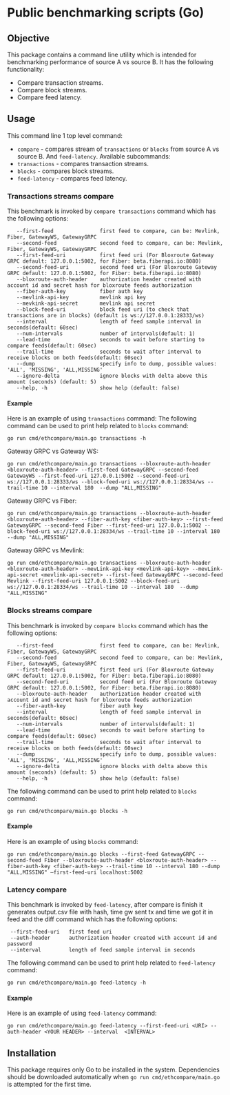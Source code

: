 # Public benchmarking scripts (Go)

## Objective
This package contains a command line utility which is intended for benchmarking
performance of source A vs source B. It has the following functionality:
* Compare transaction streams.
* Compare block streams.
* Compare feed latency.

## Usage
This command line 1 top level command:
* `compare` - compares stream of `transactions` or `blocks` from source A vs source B. And `feed-latency`.
Available subcommands:
* `transactions` - compares transaction streams.
* `blocks` - compares block streams.
* `feed-latency` - compares feed latency.

### Transactions streams compare
This benchmark is invoked by `compare transactions` command which has the following options:
```
   --first-feed               first feed to compare, can be: Mevlink, Fiber, GatewayWS, GatewayGRPC
   --second-feed              second feed to compare, can be: Mevlink, Fiber, GatewayWS, GatewayGRPC 
   --first-feed-uri           first feed uri (For Bloxroute Gateway GRPC default: 127.0.0.1:5002, for Fiber: beta.fiberapi.io:8080)
   --second-feed-uri          second feed uri (For Bloxroute Gateway GRPC default: 127.0.0.1:5002, for Fiber: beta.fiberapi.io:8080)
   --bloxroute-auth-header    authorization header created with account id and secret hash for bloxroute feeds authorization
   --fiber-auth-key           fiber auth key
   --mevlink-api-key          mevlink api key
   --mevkink-api-secret       mevlink api secret
   --block-feed-uri           block feed uri (to check that transactions are in blocks) (default is ws://127.0.0.1:28333/ws)
   --interval                 length of feed sample interval in seconds(default: 60sec)
   --num-intervals            number of intervals(default: 1)
   --lead-time                seconds to wait before starting to compare feeds(default: 60sec)
   --trail-time               seconds to wait after interval to receive blocks on both feeds(default: 60sec)
   --dump                     specify info to dump, possible values: 'ALL', 'MISSING', 'ALL,MISSING'
   --ignore-delta             ignore blocks with delta above this amount (seconds) (default: 5)
   --help, -h                 show help (default: false)
```

#### Example
Here is an example of using `transactions` command:
The following command can be used to print help related to `blocks` command:
```shell
go run cmd/ethcompare/main.go transactions -h
```
Gateway GRPC vs Gateway WS:
```shell
go run cmd/ethcompare/main.go transactions --bloxroute-auth-header <bloxroute-auth-header> --first-feed GatewayGRPC --second-feed GatewayWS --first-feed-uri 127.0.0.1:5002 --second-feed-uri ws://127.0.0.1:28333/ws --block-feed-uri ws://127.0.0.1:28334/ws --trail-time 10 --interval 180  --dump "ALL,MISSING"  
```
Gateway GRPC vs Fiber:
```shell
go run cmd/ethcompare/main.go transactions --bloxroute-auth-header <bloxroute-auth-header> --fiber-auth-key <fiber-auth-key> --first-feed GatewayGRPC --second-feed Fiber --first-feed-uri 127.0.0.1:5002 --block-feed-uri ws://127.0.0.1:28334/ws --trail-time 10 --interval 180  --dump "ALL,MISSING"  
```
Gateway GRPC vs Mevlink:
```shell
go run cmd/ethcompare/main.go transactions --bloxroute-auth-header <bloxroute-auth-header> --mevLink-api-key <mevlink-api-key> --mevLink-api-secret <mevlink-api-secret> --first-feed GatewayGRPC --second-feed Mevlink --first-feed-uri 127.0.0.1:5002 --block-feed-uri ws://127.0.0.1:28334/ws --trail-time 10 --interval 180  --dump "ALL,MISSING"  
```

### Blocks streams compare
This benchmark is invoked by `compare blocks` command which has the following options:
```
   --first-feed               first feed to compare, can be: Mevlink, Fiber, GatewayWS, GatewayGRPC
   --second-feed              second feed to compare, can be: Mevlink, Fiber, GatewayWS, GatewayGRPC 
   --first-feed-uri           first feed uri (For Bloxroute Gateway GRPC default: 127.0.0.1:5002, for Fiber: beta.fiberapi.io:8080)
   --second-feed-uri          second feed uri (For Bloxroute Gateway GRPC default: 127.0.0.1:5002, for Fiber: beta.fiberapi.io:8080)
   --bloxroute-auth-header    authorization header created with account id and secret hash for bloxroute feeds authorization
   --fiber-auth-key           fiber auth key
   --interval                 length of feed sample interval in seconds(default: 60sec)
   --num-intervals            number of intervals(default: 1)
   --lead-time                seconds to wait before starting to compare feeds(default: 60sec)
   --trail-time               seconds to wait after interval to receive blocks on both feeds(default: 60sec)
   --dump                     specify info to dump, possible values: 'ALL', 'MISSING', 'ALL,MISSING'
   --ignore-delta             ignore blocks with delta above this amount (seconds) (default: 5)
   --help, -h                 show help (default: false)
```

The following command can be used to print help related to `blocks` command:
```shell
go run cmd/ethcompare/main.go blocks -h
```
#### Example
Here is an example of using `blocks` command:
```shell
go run cmd/ethcompare/main.go blocks --first-feed GatewayGRPC --second-feed Fiber --bloxroute-auth-header <bloxroute-auth-header> --fiber-auth-key <fiber-auth-key> --trail-time 10 --interval 180 --dump "ALL,MISSING" —first-feed-uri localhost:5002
```

### Latency compare
This benchmark is invoked by `feed-latency`, after compare is finish it generates output.csv file with hash, time gw sent tx and time we got it in feed and the diff command which has the following options:
```
 --first-feed-uri   first feed uri
 --auth-header      authorization header created with account id and password
 --interval         length of feed sample interval in seconds
```
The following command can be used to print help related to `feed-latency` command:
```shell
go run cmd/ethcompare/main.go feed-latency -h
```
#### Example
Here is an example of using `feed-latency` command:
```shell
go run cmd/ethcompare/main.go feed-latency --first-feed-uri <URI> --auth-header <YOUR HEADER> --interval  <INTERVAL>
```

## Installation
This package requires only Go to be installed in the system.
Dependencies should be downloaded automatically when `go run cmd/ethcompare/main.go`
is attempted for the first time.
